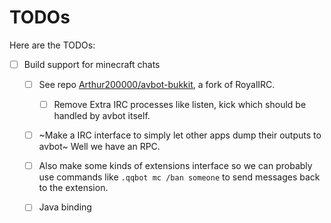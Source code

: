 TODOs
===
Here are the TODOs:

- [ ] Build support for minecraft chats
  - [ ] See repo [Arthur200000/avbot-bukkit](https://github.com/Arthur200000/avbot-bukkit), a fork of RoyalIRC.
    - [ ] Remove Extra IRC processes like listen, kick which should be handled by avbot itself.
  - [ ] ~Make a IRC interface to simply let other apps dump their outputs to avbot~ Well we have an RPC.
  - [ ] Also make some kinds of extensions interface so we can probably use commands like `.qqbot mc /ban someone` to send messages back to the extension.
  - [ ] Java binding

